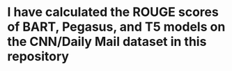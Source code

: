 # I have calculated the ROUGE scores of BART, Pegasus, and T5 models on the CNN/Daily Mail dataset in this repository
